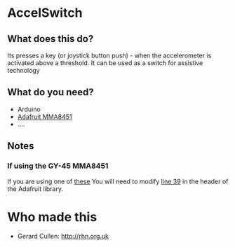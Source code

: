 # AccelSwitch

## What does this do?

Its presses a key (or joystick button push) - when the accelerometer is activated above a threshold. 
It can be used as a switch for assistive technology

## What do you need?

- Arduino 
- [Adafruit MMA8451](https://learn.adafruit.com/adafruit-mma8451-accelerometer-breakout/overview)
- ....

## Notes

### If using the GY-45 MMA8451

If you are using one of [these](https://www.ebay.co.uk/itm/GY-45-MMA8451-3-Axis-Accelerometer-Module-for-Arduino-RPi-ESP8266-etc/272667139511?ssPageName=STRK%3AMEBIDX%3AIT&_trksid=p2057872.m2749.l2649
) You will need to modify [line 39](https://github.com/adafruit/Adafruit_MMA8451_Library/blob/dbb33718e1567f63e09c62a0e4de8b9fb6925371/Adafruit_MMA8451.h#L39) in the header of the Adafruit library. 
 
# Who made this 

- Gerard Cullen: http://rhn.org.uk
